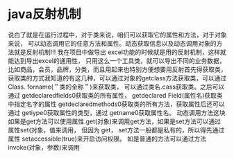 # java反射机制
说白了就是在运行过程中，对于类来说，咱们可以获取它的属性和方法，对于对象来说，
可以动态调用它的任意方法和属性。动态获取信息以及动态调用对象的方法就是反射机制!!!
我在项目中做导出 excel功能的时候就是用的反射机制，这样就能达到导出excel的通用性，
只用这么一个工具类，就可以导出不同的业务数据，比如商品，会员，品牌，分类，而且用起来也特别方便想要用反射首先得获取类，
获取类的方式我知道的有这几种，可以通过对象的getclass方法获取类，可以通过 Class. forname(＂类的全称＂)来获取类，
可以通过类名.cass获取类。之后可以通过 getdeclaredfields0获取类的所有属性， getdeclared Field(属性名)获取类中指定名字的属性
 getdeclaredmethods0获取类的所有方法，获取属性后还可以通过 getiype0获取属性的类型，通过 getname0获取属性名。
动态调用方法这块如果是get方法可以使用属性.get(对象)来调用get方法，如果是set方法可以通过属性set(对象，值来调用，
但因为 get， set方法一般都是私有的，所以得先通过属性 setaccessible(true)来开启访问权限。
如是普通的方法可以通过方法 invoke(对象，参数)来调用
